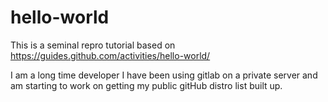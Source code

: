 # hello-world
This is a seminal repro tutorial based on https://guides.github.com/activities/hello-world/

I am a long time developer I have been using gitlab on a private server and am starting to work on getting my public gitHub distro list built up.
